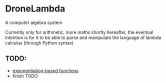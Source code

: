 # DroneLambda
A computer algebra system

Currently only for arithmetic, more maths shortly hereafter, the eventual intention is for it to be able to parse and manipulate the language of lambda calculus (through Python syntax)

## TODO:
* [exponentiation-based functions](https://github.com/DroneBetter/DroneLambda/issues/1)
* finish TODO
